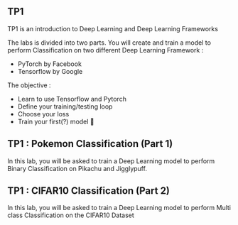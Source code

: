 ## TP1

TP1 is an introduction to Deep Learning and Deep Learning Frameworks

The labs is divided into two parts. You will create and train a model to perform Classification on two different Deep Learning Framework :

* PyTorch by Facebook
* Tensorflow by Google

The objective :
* Learn to use Tensorflow and Pytorch
* Define your training/testing loop
* Choose your loss
* Train your first(?) model 🥲


## TP1 : Pokemon Classification (Part 1)

In this lab, you will be asked to train a Deep Learning model to perform Binary Classification on Pikachu and Jigglypuff.


## TP1 : CIFAR10 Classification (Part 2)

In this lab, you will be asked to train a Deep Learning model to perform Multi class Classification on the CIFAR10 Dataset



